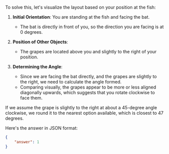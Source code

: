 To solve this, let's visualize the layout based on your position at the fish:

1. **Initial Orientation**: You are standing at the fish and facing the bat.
   - The bat is directly in front of you, so the direction you are facing is at 0 degrees.

2. **Position of Other Objects**:
   - The grapes are located above you and slightly to the right of your position.

3. **Determining the Angle**:
   - Since we are facing the bat directly, and the grapes are slightly to the right, we need to calculate the angle formed.
   - Comparing visually, the grapes appear to be more or less aligned diagonally upwards, which suggests that you rotate clockwise to face them.

If we assume the grape is slightly to the right at about a 45-degree angle clockwise, we round it to the nearest option available, which is closest to 47 degrees.

Here's the answer in JSON format:

```json
{
    "answer": 1
}
```